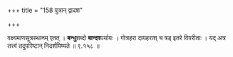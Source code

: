 +++
title = "158 पुत्रान् द्वादश"

+++


वक्ष्यमाणसूत्रस्थानम् एतत् । **बन्धु**शब्दो **बान्दव**पर्यायः । गोत्रहरा दायहराश् च षड् इतरे विपरीताः । यद् अत्र तत्त्वं तदुपरिष्टान् निदर्शयिष्यते ॥ ९.१५८ ॥